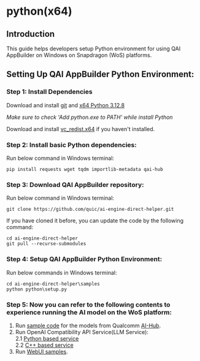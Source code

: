 # python(x64)

## Introduction 
This guide helps developers setup Python environment for using QAI AppBuilder on Windows on Snapdragon (WoS) platforms.

## Setting Up QAI AppBuilder Python Environment:

### Step 1: Install Dependencies
Download and install [git](https://github.com/dennisameling/git/releases/download/v2.47.0.windows.2/Git-2.47.0.2-arm64.exe) and [x64 Python 3.12.8](https://www.python.org/ftp/python/3.12.8/python-3.12.8-amd64.exe)

*Make sure to check 'Add python.exe to PATH' while install Python*

Download and install [vc_redist.x64](https://aka.ms/vs/16/release/vc_redist.x64.exe) if you haven't installed.

### Step 2: Install basic Python dependencies:
Run below command in Windows terminal:
```
pip install requests wget tqdm importlib-metadata qai-hub 
```

### Step 3: Download QAI AppBuilder repository:
Run below command in Windows terminal:
```
git clone https://github.com/quic/ai-engine-direct-helper.git
```
If you have cloned it before, you can update the code by the following command:
```
cd ai-engine-direct-helper
git pull --recurse-submodules
```
### Step 4: Setup QAI AppBuilder Python Environment:
Run below commands in Windows terminal:
```
cd ai-engine-direct-helper\samples
python python\setup.py
```

### Step 5: Now you can refer to the following contents to experience running the AI model on the WoS platform: <br>
1. Run [sample code](../samples/python/README.md) for the models from Qualcomm [AI-Hub](https://aihub.qualcomm.com/compute/models).
2. Run OpenAI Compatibility API Service(LLM Service):<br>
2.1 [Python based service](../samples/genie/python/README.md)<br>
2.2 [C++ based service](../samples/genie/c++/README.md)<br>
3. Run [WebUI samples](../samples/webui/README.md).
